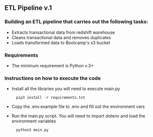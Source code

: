 ## ETL Pipeline v.1

### Building an ETL pipeline that carries out the following tasks:
- Extracts transactional data from redshift warehouse
- Cleans transactional data and removes duplicates
- Loads transformed data to Bootcamp's s3 bucket

### Requirements
- The minimum requirement is Python v.3+

### Instructions on how to execute the code
- Install all the libraries you will need to execute main.py

        pip3 install -r requirements.txt

- Copy the .env.example file to .env and fill out the environment vars
- Run the main.py script. You will need to import dotenv and load the environment variables

        python3 main.py

